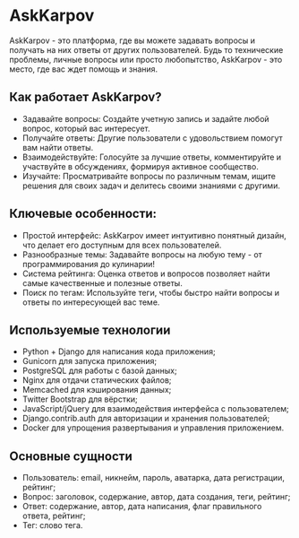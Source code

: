 # AskKarpov

AskKarpov - это платформа, где вы можете задавать вопросы и получать на них ответы от других пользователей. Будь то технические проблемы, личные вопросы или просто любопытство, AskKarpov - это место, где вас ждет помощь и знания.

## Как работает AskKarpov?
- Задавайте вопросы: Создайте учетную запись и задайте любой вопрос, который вас интересует.
- Получайте ответы: Другие пользователи с удовольствием помогут вам найти ответы.
- Взаимодействуйте: Голосуйте за лучшие ответы, комментируйте и участвуйте в обсуждениях, формируя активное сообщество.
- Изучайте: Просматривайте вопросы по различным темам, ищите решения для своих задач и делитесь своими знаниями с другими.

## Ключевые особенности:
- Простой интерфейс: AskKarpov имеет интуитивно понятный дизайн, что делает его доступным для всех пользователей.
- Разнообразные темы: Задавайте вопросы на любую тему - от программирования до кулинарии!
- Система рейтинга: Оценка ответов и вопросов позволяет найти самые качественные и полезные ответы.
- Поиск по тегам: Используйте теги, чтобы быстро найти вопросы и ответы по интересующей вас теме.

## Используемые технологии
- Python + Django для написания кода приложения;
- Gunicorn для запуска приложения;
- PostgreSQL для работы с базой данных;
- Nginx для отдачи статических файлов;
- Memcached для кэширования данных;
- Twitter Bootstrap для вёрстки;
- JavaScript/jQuery для взаимодействия интерфейса с пользователем;
- Django.contrib.auth для авторизации и хранения пользователей;
- Docker для упрощения развертывания и управления приложением.

## Основные сущности
- Пользователь: email, никнейм, пароль, аватарка, дата регистрации, рейтинг;
- Вопрос: заголовок, содержание, автор, дата создания, теги, рейтинг;
- Ответ: содержание, автор, дата написания, флаг правильного ответа, рейтинг;
- Тег: слово тега.
